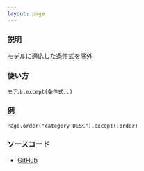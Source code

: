 ```yaml
---
layout: page
---
```


### 説明

モデルに適応した条件式を除外

### 使い方

    モデル.except(条件式..)

### 例

    Page.order("category DESC").except(:order)

### ソースコード

- [GitHub](https://github.com/rails/rails/blob/984c3ef2775781d47efa9f541ce570daa2434a80/activerecord/lib/active_record/relation/spawn_methods.rb#L58)
